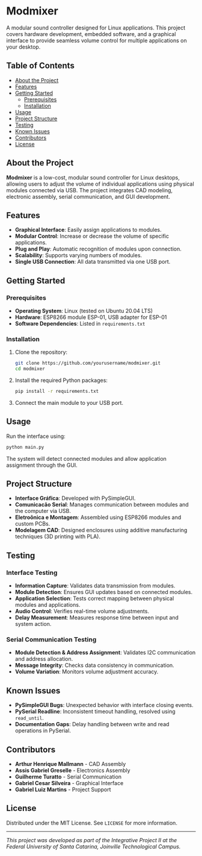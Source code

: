 # Modmixer

A modular sound controller designed for Linux applications. This project covers hardware development, embedded software, and a graphical interface to provide seamless volume control for multiple applications on your desktop.

## Table of Contents
- [About the Project](#about-the-project)
- [Features](#features)
- [Getting Started](#getting-started)
  - [Prerequisites](#prerequisites)
  - [Installation](#installation)
- [Usage](#usage)
- [Project Structure](#project-structure)
- [Testing](#testing)
- [Known Issues](#known-issues)
- [Contributors](#contributors)
- [License](#license)

## About the Project
**Modmixer** is a low-cost, modular sound controller for Linux desktops, allowing users to adjust the volume of individual applications using physical modules connected via USB. The project integrates CAD modeling, electronic assembly, serial communication, and GUI development.

## Features
- **Graphical Interface**: Easily assign applications to modules.
- **Modular Control**: Increase or decrease the volume of specific applications.
- **Plug and Play**: Automatic recognition of modules upon connection.
- **Scalability**: Supports varying numbers of modules.
- **Single USB Connection**: All data transmitted via one USB port.

## Getting Started

### Prerequisites
- **Operating System**: Linux (tested on Ubuntu 20.04 LTS)
- **Hardware**: ESP8266 module ESP-01, USB adapter for ESP-01
- **Software Dependencies**: Listed in `requirements.txt`

### Installation
1. Clone the repository:
   ```bash
   git clone https://github.com/yourusername/modmixer.git
   cd modmixer
   ```
2. Install the required Python packages:
   ```bash
   pip install -r requirements.txt
   ```
3. Connect the main module to your USB port.

## Usage
Run the interface using:
```bash
python main.py
```
The system will detect connected modules and allow application assignment through the GUI.

## Project Structure
- **Interface Gráfica**: Developed with PySimpleGUI.
- **Comunicacão Serial**: Manages communication between modules and the computer via USB.
- **Eletroônica e Montagem**: Assembled using ESP8266 modules and custom PCBs.
- **Modelagem CAD**: Designed enclosures using additive manufacturing techniques (3D printing with PLA).

## Testing

### Interface Testing
- **Information Capture**: Validates data transmission from modules.
- **Module Detection**: Ensures GUI updates based on connected modules.
- **Application Selection**: Tests correct mapping between physical modules and applications.
- **Audio Control**: Verifies real-time volume adjustments.
- **Delay Measurement**: Measures response time between input and system action.

### Serial Communication Testing
- **Module Detection & Address Assignment**: Validates I2C communication and address allocation.
- **Message Integrity**: Checks data consistency in communication.
- **Volume Variation**: Monitors volume adjustment accuracy.

## Known Issues
- **PySimpleGUI Bugs**: Unexpected behavior with interface closing events.
- **PySerial Readline**: Inconsistent timeout handling, resolved using `read_until`.
- **Documentation Gaps**: Delay handling between write and read operations in PySerial.

## Contributors
- **Arthur Henrique Mallmann** - CAD Assembly
- **Assis Gabriel Greselle** - Electronics Assembly
- **Guilherme Turatto** - Serial Communication
- **Gabriel Cesar Silveira** - Graphical Interface
- **Gabriel Luiz Martins** - Project Support

## License
Distributed under the MIT License. See `LICENSE` for more information.

---

*This project was developed as part of the Integrative Project II at the Federal University of Santa Catarina, Joinville Technological Campus.*

